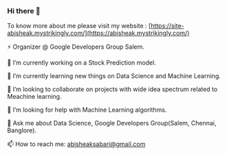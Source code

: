 ### Hi there 👋
To know more about me please visit my website : [https://site-abisheak.mystrikingly.com/](https://abisheak.mystrikingly.com/)


⚡ Organizer @ Google Developers Group Salem.

🔭 I’m currently working on a Stock Prediction model.
 
 🌱 I’m currently learning new things on Data Science and Machine Learning.
 
 👯 I’m looking to collaborate on projects with wide idea spectrum related to Meachine learning.
 
 🤔 I’m looking for help with Machine Learning algorithms.
 
 💬 Ask me about Data Science, Google Developers Group(Salem, Chennai, Banglore).
 
 📫 How to reach me: abisheaksabari@gmail.com




<!--
**AbisheakMuralikrishnan/AbisheakMuralikrishnan** is a ✨ _special_ ✨ repository because its `README.md` (this file) appears on your GitHub profile.

Here are some ideas to get you started:

- 🔭 I’m currently working on ...
- 🌱 I’m currently learning ...
- 👯 I’m looking to collaborate on ...
- 🤔 I’m looking for help with ...
- 💬 Ask me about ...
- 📫 How to reach me: ...
- 😄 Pronouns: ...
- ⚡ Fun fact: ...
-->
